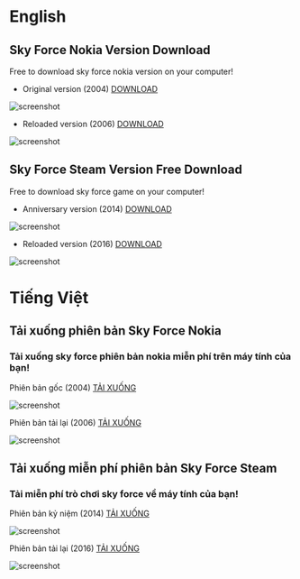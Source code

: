 # English

## Sky Force Nokia Version Download
Free to download sky force nokia version on your computer!


* Original version (2004) [DOWNLOAD](https://github.com/iBLiSSIN/Sky_Force_2004/releases/tag/2.2)

![screenshot](http://2.bp.blogspot.com/-RY_Lqj9-7tQ/T5SUvIW2ETI/AAAAAAAAAWo/LkcfPrU-gRs/s1600/skyforce-standard.jpg)

* Reloaded version (2006) [DOWNLOAD](https://github.com/iBLiSSIN/Sky_Force_2004/releases/tag/2.0)

![screenshot](https://i.imgur.com/Ml5rCk0_d.webp?maxwidth=640&shape=thumb&fidelity=medium)

## Sky Force Steam Version Free Download
Free to download sky force game on your computer!


* Anniversary version (2014) [DOWNLOAD](https://github.com/iBLiSSIN/Sky_Force_Game/releases/tag/2.0.1)

![screenshot](https://cdn.cloudflare.steamstatic.com/steam/apps/355050/ss_a320a0019b2ff718b398aef28aa58bd1790cada3.1920x1080.jpg?t=1571377243)

* Reloaded version (2016) [DOWNLOAD](https://github.com/iBLiSSIN/Sky_Force_Game/releases/tag/3.0)

![screenshot](https://cdn.cloudflare.steamstatic.com/steam/apps/667600/ss_48b33daf4c9358642fcf7e39179c2e6913a71505.1920x1080.jpg?t=1571377189)

# Tiếng Việt

## Tải xuống phiên bản Sky Force Nokia

### Tải xuống sky force phiên bản nokia miễn phí trên máy tính của bạn!

Phiên bản gốc (2004) [TẢI XUỐNG](https://github.com/iBLiSSIN/Sky_Force_2004/releases/tag/2.2)

![screenshot](http://2.bp.blogspot.com/-RY_Lqj9-7tQ/T5SUvIW2ETI/AAAAAAAAAWo/LkcfPrU-gRs/s1600/skyforce-standard.jpg)

Phiên bản tải lại (2006) [TẢI XUỐNG](https://github.com/iBLiSSIN/Sky_Force_2004/releases/tag/2.0)

![screenshot](https://i.imgur.com/Ml5rCk0_d.webp?maxwidth=640&shape=thumb&fidelity=medium)

## Tải xuống miễn phí phiên bản Sky Force Steam

### Tải miễn phí trò chơi sky force về máy tính của bạn!

Phiên bản kỷ niệm (2014) [TẢI XUỐNG](https://github.com/iBLiSSIN/Sky_Force_2004/releases/tag/2.0.1)

![screenshot](https://cdn.cloudflare.steamstatic.com/steam/apps/355050/ss_a320a0019b2ff718b398aef28aa58bd1790cada3.1920x1080.jpg?t=1571377243)

Phiên bản tải lại (2016) [TẢI XUỐNG](https://github.com/iBLiSSIN/Sky_Force_2004/releases/tag/3.0)

![screenshot](https://cdn.cloudflare.steamstatic.com/steam/apps/667600/ss_48b33daf4c9358642fcf7e39179c2e6913a71505.1920x1080.jpg?t=1571377189)
